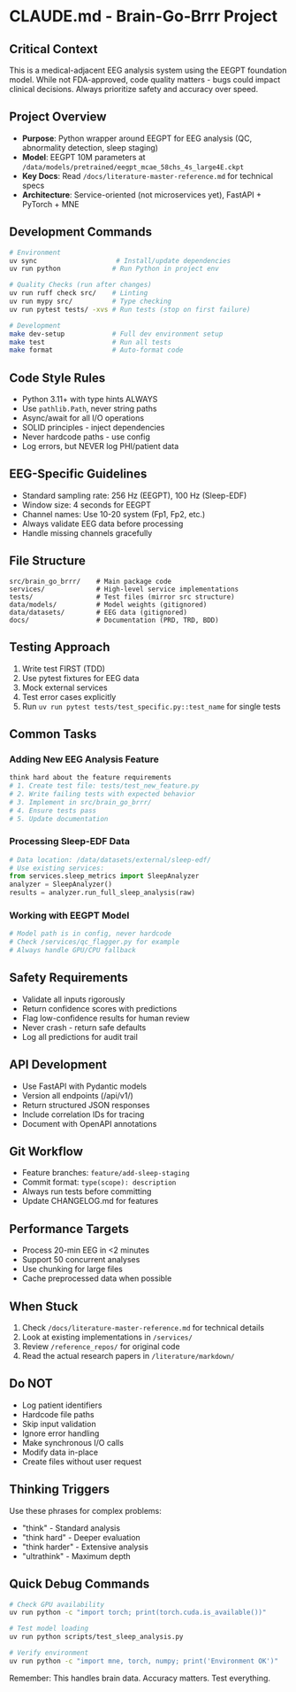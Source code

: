 # CLAUDE.md - Brain-Go-Brrr Project

## Critical Context
This is a medical-adjacent EEG analysis system using the EEGPT foundation model. While not FDA-approved, code quality matters - bugs could impact clinical decisions. Always prioritize safety and accuracy over speed.

## Project Overview
- **Purpose**: Python wrapper around EEGPT for EEG analysis (QC, abnormality detection, sleep staging)
- **Model**: EEGPT 10M parameters at `/data/models/pretrained/eegpt_mcae_58chs_4s_large4E.ckpt`
- **Key Docs**: Read `/docs/literature-master-reference.md` for technical specs
- **Architecture**: Service-oriented (not microservices yet), FastAPI + PyTorch + MNE

## Development Commands
```bash
# Environment
uv sync                    # Install/update dependencies
uv run python             # Run Python in project env

# Quality Checks (run after changes)
uv run ruff check src/    # Linting
uv run mypy src/          # Type checking
uv run pytest tests/ -xvs # Run tests (stop on first failure)

# Development
make dev-setup            # Full dev environment setup
make test                 # Run all tests
make format               # Auto-format code
```

## Code Style Rules
- Python 3.11+ with type hints ALWAYS
- Use `pathlib.Path`, never string paths
- Async/await for all I/O operations
- SOLID principles - inject dependencies
- Never hardcode paths - use config
- Log errors, but NEVER log PHI/patient data

## EEG-Specific Guidelines
- Standard sampling rate: 256 Hz (EEGPT), 100 Hz (Sleep-EDF)
- Window size: 4 seconds for EEGPT
- Channel names: Use 10-20 system (Fp1, Fp2, etc.)
- Always validate EEG data before processing
- Handle missing channels gracefully

## File Structure
```
src/brain_go_brrr/    # Main package code
services/             # High-level service implementations
tests/                # Test files (mirror src structure)
data/models/          # Model weights (gitignored)
data/datasets/        # EEG data (gitignored)
docs/                 # Documentation (PRD, TRD, BDD)
```

## Testing Approach
1. Write test FIRST (TDD)
2. Use pytest fixtures for EEG data
3. Mock external services
4. Test error cases explicitly
5. Run `uv run pytest tests/test_specific.py::test_name` for single tests

## Common Tasks

### Adding New EEG Analysis Feature
```bash
think hard about the feature requirements
# 1. Create test file: tests/test_new_feature.py
# 2. Write failing tests with expected behavior
# 3. Implement in src/brain_go_brrr/
# 4. Ensure tests pass
# 5. Update documentation
```

### Processing Sleep-EDF Data
```python
# Data location: /data/datasets/external/sleep-edf/
# Use existing services:
from services.sleep_metrics import SleepAnalyzer
analyzer = SleepAnalyzer()
results = analyzer.run_full_sleep_analysis(raw)
```

### Working with EEGPT Model
```python
# Model path is in config, never hardcode
# Check /services/qc_flagger.py for example
# Always handle GPU/CPU fallback
```

## Safety Requirements
- Validate all inputs rigorously
- Return confidence scores with predictions
- Flag low-confidence results for human review
- Never crash - return safe defaults
- Log all predictions for audit trail

## API Development
- Use FastAPI with Pydantic models
- Version all endpoints (/api/v1/)
- Return structured JSON responses
- Include correlation IDs for tracing
- Document with OpenAPI annotations

## Git Workflow
- Feature branches: `feature/add-sleep-staging`
- Commit format: `type(scope): description`
- Always run tests before committing
- Update CHANGELOG.md for features

## Performance Targets
- Process 20-min EEG in <2 minutes
- Support 50 concurrent analyses
- Use chunking for large files
- Cache preprocessed data when possible

## When Stuck
1. Check `/docs/literature-master-reference.md` for technical details
2. Look at existing implementations in `/services/`
3. Review `/reference_repos/` for original code
4. Read the actual research papers in `/literature/markdown/`

## Do NOT
- Log patient identifiers
- Hardcode file paths
- Skip input validation
- Ignore error handling
- Make synchronous I/O calls
- Modify data in-place
- Create files without user request

## Thinking Triggers
Use these phrases for complex problems:
- "think" - Standard analysis
- "think hard" - Deeper evaluation
- "think harder" - Extensive analysis
- "ultrathink" - Maximum depth

## Quick Debug Commands
```bash
# Check GPU availability
uv run python -c "import torch; print(torch.cuda.is_available())"

# Test model loading
uv run python scripts/test_sleep_analysis.py

# Verify environment
uv run python -c "import mne, torch, numpy; print('Environment OK')"
```

Remember: This handles brain data. Accuracy matters. Test everything.